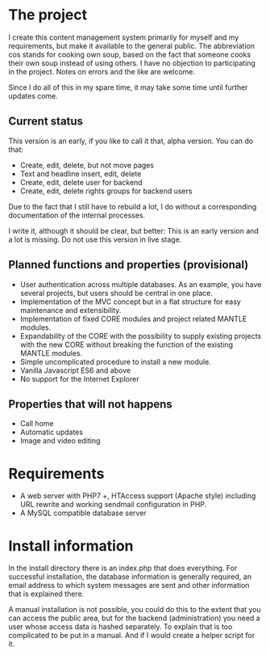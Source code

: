 
# The project

I create this content management system primarily for myself and my requirements, but make it available to the general public. The abbreviation cos stands for cooking own soup, based on the fact that someone cooks their own soup instead of using others. I have no objection to participating in the project. Notes on errors and the like are welcome.

Since I do all of this in my spare time, it may take some time until further updates come.

## Current status

This version is an early, if you like to call it that, alpha version. You can do that:

+ Create, edit, delete, but not move pages
+ Text and headline insert, edit, delete
+ Create, edit, delete user for backend
+ Create, edit, delete rights groups for backend users

Due to the fact that I still have to rebuild a lot, I do without a corresponding documentation of the internal processes.

I write it, although it should be clear, but better: This is an early version and a lot is missing. Do not use this version in live stage.

## Planned functions and properties (provisional)

+ User authentication across multiple databases. As an example, you have several projects, but users should be central in one place.
+ Implementation of the MVC concept but in a flat structure for easy maintenance and extensibility.
+ Implementation of fixed CORE modules and project related MANTLE modules.
+ Expandability of the CORE with the possibility to supply existing projects with the new CORE without breaking the function of the existing MANTLE modules.
+ Simple uncomplicated procedure to install a new module.
+ Vanilla Javascript ES6 and above
+ No support for the Internet Explorer

## Properties that will not happens

+ Call home
+ Automatic updates
+ Image and video editing

# Requirements

+ A web server with PHP7 +, HTAccess support (Apache style) including URL rewrite and working sendmail configuration in PHP.
+ A MySQL compatible database server

# Install information

In the install directory there is an index.php that does everything. For successful installation, the database information is generally required, an email address to which system messages are sent and other information that is explained there.

A manual installation is not possible, you could do this to the extent that you can access the public area, but for the backend (administration) you need a user whose access data is hashed separately. To explain that is too complicated to be put in a manual. And if I would create a helper script for it.
